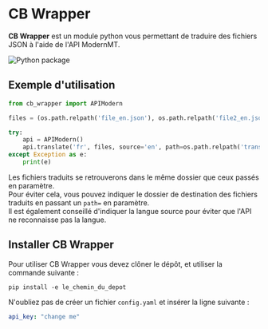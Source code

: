 # CB Wrapper
**CB Wrapper** est un module python vous permettant de traduire des fichiers JSON à l'aide de l'API ModernMT.

![Python package](https://github.com/Leynaic/CB-Test-Technique/workflows/Python%20package/badge.svg?branch=main)

## Exemple d'utilisation
```python
from cb_wrapper import APIModern

files = (os.path.relpath('file_en.json'), os.path.relpath('file2_en.json'))

try:
    api = APIModern()
    api.translate('fr', files, source='en', path=os.path.relpath('translated'))
except Exception as e:
    print(e)
```

Les fichiers traduits se retrouverons dans le même dossier que ceux passés en paramètre. \
Pour éviter cela, vous pouvez indiquer le dossier de destination des fichiers traduits en passant un `path=` en paramètre. \
Il est également conseillé d'indiquer la langue source pour éviter que l'API ne reconnaisse pas la langue.

## Installer CB Wrapper

Pour utiliser CB Wrapper vous devez clôner le dépôt, et utiliser la commande suivante :

```console
pip install -e le_chemin_du_depot
```

N'oubliez pas de créer un fichier `config.yaml` et insérer la ligne suivante :
```yaml
api_key: "change me"
```
